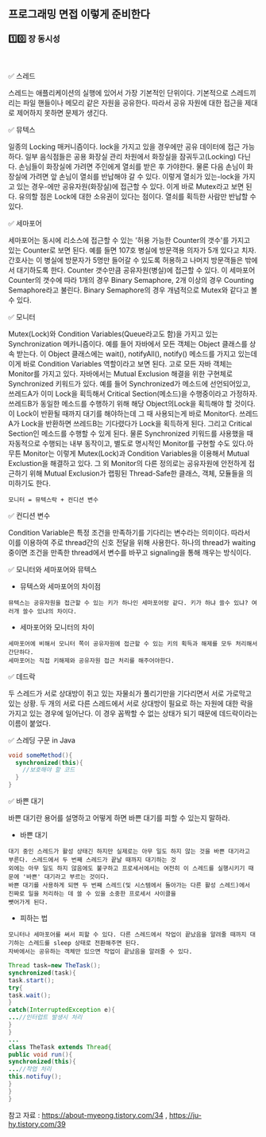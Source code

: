 ## 프로그래밍 면접 이렇게 준비한다

### :one::zero: 장 동시성

<br>

:white_check_mark: 스레드


스레드는 애플리케이션의 실행에 있어서 가장 기본적인 단위이다. 기본적으로 스레드끼리는 파일 핸들이나 메모리 같은 자원을
공유한다. 따라서 공유 자원에 대한 접근을 제대로 제어하지 못하면 문제가 생긴다.


:white_check_mark: 뮤텍스

일종의 Locking 매커니즘이다. lock을 가지고 있을 경우에만 공유 데이터에 접근 가능하다. 일부 음식점들은 공용 화장실 
관리 차원에서 화장실을 잠궈두고(Locking) 다닌다.  손님들이 화장실에 가려면 주인에게 열쇠를 받은 후 가야한다.
물론 다음 손님이 화장실에 가려면 앞 손님이 열쇠를 반납해야 갈 수 있다. 
이렇게 열쇠가 있는-lock을 가지고 있는 경우-에만 공유자원(화장실)에 접근할 수 있다. 이게 바로 Mutex라고 보면 된다. 
유의할 점은 Lock에 대한 소유권이 있다는 점이다. 열쇠를 획득한 사람만 반납할 수 있다.


:white_check_mark: 세마포어

세마포어는 동시에 리소스에 접근할 수 있는 '허용 가능한 Counter의 갯수'를 가지고 있는 Counter로 보면 된다. 
예를 들면 107호 병실에 방문객용 의자가 5개 있다고 치자. 간호사는 이 병실에 방문자가 5명만 들어갈 수 있도록 허용하고 
나머지 방문객들은 밖에서 대기하도록 한다. Counter 갯수만큼 공유자원(병실)에 접근할 수 있다. 
이 세마포어 Counter의 갯수에 따라 1개의 경우 Binary Semaphore, 2개 이상의 경우 Counting Semaphore라고 불린다. 
Binary Semaphore의 경우 개념적으로 Mutex와 같다고 볼 수 있다.


:white_check_mark: 모니터

Mutex(Lock)와 Condition Variables(Queue라고도 함)을 가지고 있는 Synchronization 메카니즘이다. 
예를 들어 자바에서 모든 객체는 Object 클래스를 상속 받는다. 이 Object 클래스에는 wait(), notifyAll(), notify()
메소드를 가지고 있는데  이게 바로 Condition Variables 역할이라고 보면 된다. 고로 모든 자바 객체는 Monitor를 가지고 있다. 
자바에서는 Mutual Exclusion 해결을 위한 구현체로 Synchronized 키워드가 있다. 
예를 들어 Synchronized가 메소드에 선언되어있고, 쓰레드A가 이미 Lock을 획득해서 Critical Section(메소드)을 수행중이라고 가정하자.
쓰레드B가 동일한 메소드를 수행하기 위해 해당 Object의Lock을 획득해야 할 것이다. 
이 Lock이 반환될 때까지 대기를 해야하는데 그 때 사용되는게 바로 Monitor다. 쓰레드A가 Lock을 반환하면 쓰레드B는 기다렸다가 Lock을 획득하게 된다. 
그리고 Critical Section인 메소드를 수행할 수 있게 된다. 물론 Synchronized 키워드를 사용했을 때 자동적으로 수행되는 내부 동작이고, 
별도로 명시적인 Monitor를 구현할 수도 있다.아무튼 Monitor는 이렇게 Mutex(Lock)과 Condition Variables을 이용해서 
Mutual Exclustion을 해결하고 있다. 그 외 Monitor의 다른 정의로는 공유자원에 안전하게 접근하기 위해 
Mutual Exclusion가 랩핑된 Thread-Safe한 클래스, 객체, 모듈들을 의미하기도 한다.
```
모니터 = 뮤텍스락 + 컨디션 변수
```


:white_check_mark: 컨디션 변수

Condition Variable은 특정 조건을 만족하기를 기다리는 변수라는 의미이다.
따라서 이를 이용하여 주로 thread간의 신호 전달을 위해 사용한다.
하나의 thread가 waiting 중이면 조건을 만족한 thread에서 변수를 바꾸고 signaling을 통해 깨우는 방식이다.


:white_check_mark: 모니터와 세마포어와 뮤텍스

- 뮤텍스와 세마포어의 차이점
```
뮤텍스는 공유자원을 접근할 수 있는 키가 하나인 세마포어랑 같다. 키가 하냐 쓸수 있냐? 여러개 쓸수 있냐의 차이다.
```

- 세마포어와 모니터의 차이
```
세마포어에 비해서 모니터 쪽이 공유자원에 접근할 수 있는 키의 획득과 해제를 모두 처리해서 간단하다. 
세마포어는 직접 키해제와 공유자원 접근 처리를 해주어야한다.
```

:white_check_mark: 데드락

두 스레드가 서로 상대방이 쥐고 있는 자물쇠가 풀리기만을 기다리면서 서로 가로막고 있는 상황. 
두 개의 서로 다른 스레드에서 서로 상대방이 필요로 하는 자원에 대한 락을 가지고 있는 경우에 일어난다. 
이 경우 꼼짝할 수 없는 상태가 되기 때문에 데드락이라는 이름이 붙었다.


:white_check_mark: 스레딩 구문 in Java
```java
void someMethod(){
  synchronized(this){
    //보호해야 할 코드
  }
}
```
:white_check_mark: 바쁜 대기

바쁜 대기란 용어를 설명하고 어떻게 하면 바쁜 대기를 피할 수 있는지 말하라.

- 바쁜 대기
```
대기 중인 스레드가 활성 상태긴 하지만 실제로는 아무 일도 하지 않는 것을 바쁜 대기라고 부른다. 스레드에서 두 번째 스레드가 끝날 때까지 대기하는 것
외에는 아무 일도 하지 않음에도 불구하고 프로세서에서는 여전히 이 스레드를 실행시키기 때문에 '바쁜' 대기라고 부르는 것이다.
바쁜 대기를 사용하게 되면 두 번째 스레드(및 시스템에서 돌아가는 다른 활성 스레드)에서 진짜로 일을 처리하는 데 쓸 수 있을 소중한 프로세서 사이클을
뺏어가게 된다.
```

- 피하는 법
```
모니터나 세마포어를 써서 피할 수 있다. 다른 스레드에서 작업이 끝났음을 알려줄 때까지 대기하는 스레드를 sleep 상태로 전환해주면 된다.
자바에서는 공유하는 객체만 있으면 작업이 끝났음을 알려줄 수 있다.
```
```java
Thread task=new TheTask();
synchronized(task){
task.start();
try{
task.wait();
}
catch(InterruptedException e){
...//인터럽트 발생시 처리
}
}
...
class TheTask extends Thread{
public void run(){
synchronized(this){
...//작업 처리
this.notifuy();
}
}
}
```

참고 자료 : https://about-myeong.tistory.com/34 , 
https://ju-hy.tistory.com/39           






